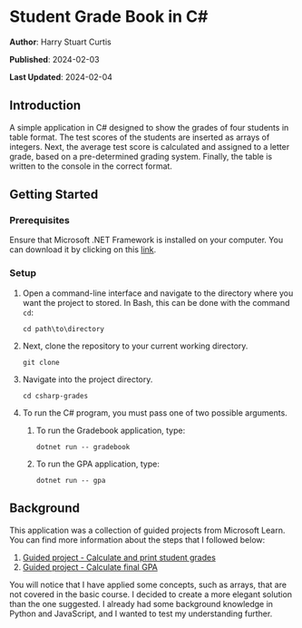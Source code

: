 # Student Grade Book in C#

**Author**: Harry Stuart Curtis

**Published**: 2024-02-03

**Last Updated**: 2024-02-04

## Introduction

A simple application in C# designed to show the grades of four students in table format. The test scores of the students are inserted as arrays of integers. Next, the average test score is calculated and assigned to a letter grade, based on a pre-determined grading system. Finally, the table is written to the console in the correct format.

## Getting Started

### Prerequisites

Ensure that Microsoft .NET Framework is installed on your computer. You can download it by clicking on this [link](https://dotnet.microsoft.com/en-us/download/dotnet-framework).

### Setup

1. Open a command-line interface and navigate to the directory where you want the project to stored. In Bash, this can be done with the command `cd`:

    `cd path\to\directory`

2. Next, clone the repository to your current working directory.

    `git clone `

3. Navigate into the project directory.

    `cd csharp-grades`

4. To run the C# program, you must pass one of two possible arguments. 

    1. To run the Gradebook application, type:

        `dotnet run -- gradebook`

    2. To run the GPA application, type:

        `dotnet run -- gpa`


## Background

This application was a collection of guided projects from Microsoft Learn. You can find more information about the steps that I followed below:

1. [Guided project - Calculate and print student grades](https://learn.microsoft.com/en-gb/training/modules/guided-project-calculate-print-student-grades/)
2. [Guided project - Calculate final GPA](https://learn.microsoft.com/en-gb/training/modules/guided-project-calculate-final-gpa/)

You will notice that I have applied some concepts, such as arrays, that are not covered in the basic course. I decided to create a more elegant solution than the one suggested. I already had some background knowledge in Python and JavaScript, and I wanted to test my understanding further.
